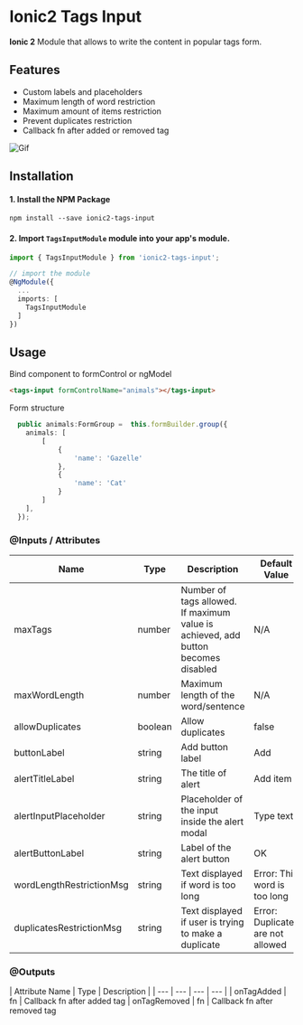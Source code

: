 # Ionic2 Tags Input
**Ionic 2** Module that allows to write the content in popular tags form.

## Features
- Custom labels and placeholders
- Maximum length of word restriction
- Maximum amount of items restriction
- Prevent duplicates restriction
- Callback fn after added or removed tag


![Gif](https://github.com/sub5111/ionic2-tags-input/blob/master/tags-input-example.gif?raw=true)

## Installation

#### 1. Install the NPM Package
```
npm install --save ionic2-tags-input
```

#### 2. Import `TagsInputModule` module into your app's module.

```typescript
import { TagsInputModule } from 'ionic2-tags-input';

// import the module
@NgModule({
  ...
  imports: [
    TagsInputModule
  ]
})
```

## Usage

Bind component to formControl or ngModel
```html
<tags-input formControlName="animals"></tags-input>
```

Form structure
```typescript
  public animals:FormGroup =  this.formBuilder.group({
    animals: [
        [
            {
                'name': 'Gazelle'
            },
            {
                'name': 'Cat'
            }
        ]
    ],
  });
```


### @Inputs / Attributes

| Name | Type | Description | Default Value |
| --- | --- | --- | --- |
| maxTags | number | Number of tags allowed. If maximum value is achieved, add button becomes disabled | N/A |
| maxWordLength | number | Maximum length of the word/sentence | N/A |
| allowDuplicates | boolean | Allow duplicates | false |
| buttonLabel | string | Add button label | Add |
| alertTitleLabel | string | The title of alert | Add item |
| alertInputPlaceholder | string | Placeholder of the input inside the alert modal | Type text |
| alertButtonLabel | string | Label of the alert button | OK |
| wordLengthRestrictionMsg | string | Text displayed if word is too long | Error: This word is too long |
| duplicatesRestrictionMsg | string | Text displayed if user is trying to make a duplicate | Error: Duplicates are not allowed |

### @Outputs

| Attribute Name | Type | Description |
| --- | --- | --- | --- |
| onTagAdded | fn | Callback fn after added tag
| onTagRemoved | fn | Callback fn after removed tag
